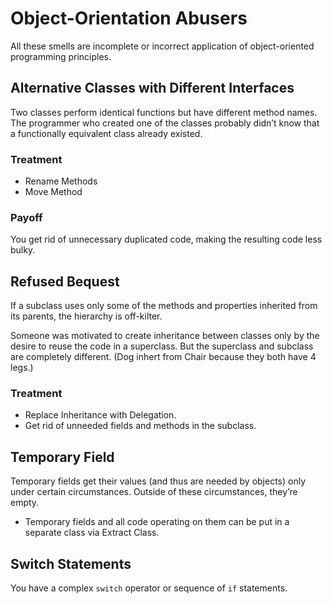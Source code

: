# Object-Orientation Abusers

All these smells are incomplete or incorrect application of object-oriented programming principles.

## Alternative Classes with Different Interfaces

Two classes perform identical functions but have different method names. The programmer who created one of the classes probably didn’t know that a functionally equivalent class already existed.

### Treatment

- Rename Methods
- Move Method

### Payoff

You get rid of unnecessary duplicated code, making the resulting code less bulky.

## Refused Bequest

If a subclass uses only some of the methods and properties inherited from its parents, the hierarchy is off-kilter.

Someone was motivated to create inheritance between classes only by the desire to reuse the code in a superclass. But the superclass and subclass are completely different. (Dog inhert from Chair because they both have 4 legs.)

### Treatment

- Replace Inheritance with Delegation.
- Get rid of unneeded fields and methods in the subclass.

## Temporary Field

Temporary fields get their values (and thus are needed by objects) only under certain circumstances. Outside of these circumstances, they’re empty.

- Temporary fields and all code operating on them can be put in a separate class via Extract Class.

## Switch Statements

You have a complex `switch` operator or sequence of `if` statements.

